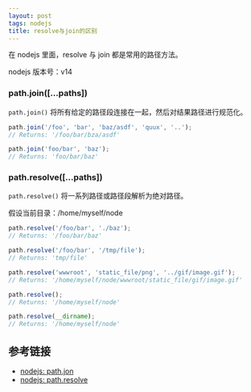 ```yaml
---
layout: post
tags: nodejs 
title: resolve与join的区别 
---
```

在 nodejs 里面，resolve 与 join 都是常用的路径方法。

nodejs 版本号：v14

### path.join([...paths])
`path.join()` 将所有给定的路径段连接在一起，然后对结果路径进行规范化。

```js
path.join('/foo', 'bar', 'baz/asdf', 'quux', '..');
// Returns: '/foo/bar/bza/asdf'

path.join('foo/bar', 'baz');
// Returns: 'foo/bar/baz'
```

### path.resolve([...paths])
`path.resolve()` 将一系列路径或路径段解析为绝对路径。

假设当前目录：/home/myself/node
```js
path.resolve('/foo/bar', './baz');
// Returns: '/foo/bar/baz'

path.resolve('/foo/bar', '/tmp/file');
// Returns: 'tmp/file'

path.resolve('wwwroot', 'static_file/png', '../gif/image.gif');
// Returns: '/home/myself/node/wwwroot/static_file/gif/image.gif'

path.resolve();
// Returns: '/home/myself/node'

path.resolve(__dirname);
// Returns: '/home/myself/node'
```

## 参考链接
- [nodejs: path.jon](https://nodejs.org/dist/latest-v14.x/docs/api/path.html#path_path_join_paths)
- [nodejs: path.resolve](https://nodejs.org/dist/latest-v14.x/docs/api/path.html#path_path_resolve_paths)